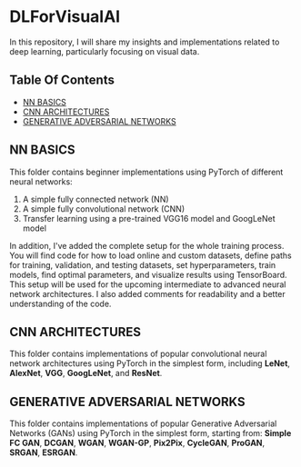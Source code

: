 # DLForVisualAI

In this repository, I will share my insights and implementations related to deep learning, particularly focusing on visual data.

## Table Of Contents
- [NN BASICS](#nn-basics)
- [CNN ARCHITECTURES](#cnn-architectures)
- [GENERATIVE ADVERSARIAL NETWORKS](#generative-adversarial-networks)

## NN BASICS
This folder contains beginner implementations using PyTorch of different neural networks:
1. A simple fully connected network (NN)
2. A simple fully convolutional network (CNN)
3. Transfer learning using a pre-trained VGG16 model and GoogLeNet model

In addition, I've added the complete setup for the whole training process. You will find code for how to load online and custom datasets, define paths for training, validation, and testing datasets, set hyperparameters, train models, find optimal parameters, and visualize results using TensorBoard. This setup will be used for the upcoming intermediate to advanced neural network architectures. I also added comments for readability and a better understanding of the code.

## CNN ARCHITECTURES
This folder contains implementations of popular convolutional neural network architectures using PyTorch in the simplest form, including __LeNet__, __AlexNet__, __VGG__, __GoogLeNet__, and __ResNet__.


## GENERATIVE ADVERSARIAL NETWORKS
This folder contains implementations of popular Generative Adversarial Networks (GANs) using PyTorch in the simplest form, starting from: **Simple FC GAN**, **DCGAN**, **WGAN**, **WGAN-GP**, **Pix2Pix**, **CycleGAN**, **ProGAN**, **SRGAN**, **ESRGAN**.

